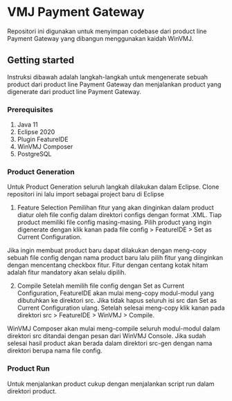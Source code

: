# VMJ Payment Gateway

Repositori ini digunakan untuk menyimpan codebase dari product line Payment Gateway yang dibangun menggunakan kaidah WinVMJ.

## Getting started

Instruksi dibawah adalah langkah-langkah untuk mengenerate sebuah product dari product line Payment Gateway dan menjalankan product yang digenerate dari product line Payment Gateway.

### Prerequisites

1. Java 11
2. Eclipse 2020
3. Plugin FeatureIDE
4. WinVMJ Composer
5. PostgreSQL

### Product Generation
Untuk Product Generation seluruh langkah dilakukan dalam Eclipse. Clone repositori ini lalu import sebagai project baru di Eclipse

1. Feature Selection
Pemilihan fitur yang akan dinginkan dalam product diatur oleh file config dalam direktori configs dengan format .XML. Tiap product memiliki file config masing-masing.
Pilih product yang ingin digenerate dengan klik kanan pada file config > FeatureIDE > Set as Current Configuration.

Jika ingin membuat product baru dapat dilakukan dengan meng-copy sebuah file config dengan nama product baru lalu pilih fitur yang diinginkan dengan mencentang checkbox fitur. Fitur dengan centang kotak hitam adalah fitur mandatory akan selalu dipilih.

2. Compile
Setelah memilih file config dengan Set as Current Configuration, FeatureIDE akan mulai meng-copy modul-modul yang dibutuhkan ke direktori src. Jika tidak hapus seluruh isi src dan Set as Current Configuration ulang. Setelah selesai meng-copy klik kanan pada direktori src > FeatureIDE > WinVMJ > Compile.

WinVMJ Composer akan mulai meng-compile seluruh modul-modul dalam direktori src ditandai dengan pesan dari WinVMJ Console. Jika sudah selesai hasil product akan berada dalam direktori src-gen dengan nama direktori berupa nama file config.

### Product Run
Untuk menjalankan product cukup dengan menjalankan script run dalam direktori product.
